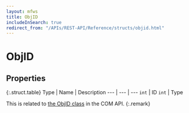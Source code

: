 ```yaml
---
layout: mfws
title: ObjID
includeInSearch: true
redirect_from: "/APIs/REST-API/Reference/structs/objid.html"
---
```


# ObjID

## Properties

{:.struct.table}
Type | Name | Description
--- | --- | ---
`int` | ID
`int` | Type

This is related to [the ObjID class](https://www.m-files.com/api/documentation/latest/index.html#MFilesAPI~ObjID.html) in the COM API.
{:.remark}